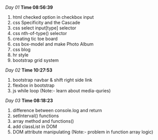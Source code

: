 *Day 01*  **Time 08:56:39**

1. html checked option in checkbox input 
2. css  Specificity and the Cascade
3. css select input[type] selector
4. css nth-of-type() selector
5. creating tic toe board
6. css box-model and make Photo Album
7. css blog
8. hr style
9. bootstrap grid system

*Day 02* **Time 10:27:53**
1. bootstrap navbar & shift right side link
2. flexbox in bootstrap
3. js while loop
(Note:- learn about media-quries)

*Day 03* **Time 08:18:23**
1. difference between console.log and return
2. setInterval() functions
3. array method and functions()
4. add classList in DOM
5. DOM attribute manipulating
(Note:- problem in function array logic)